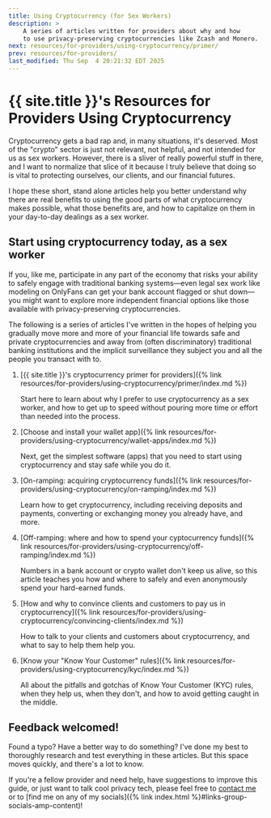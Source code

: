 ```yaml
---
title: Using Cryptocurrency (for Sex Workers)
description: >
    A series of articles written for providers about why and how
    to use privacy-preserving cryptocurrencies like Zcash and Monero.
next: resources/for-providers/using-cryptocurrency/primer/
prev: resources/for-providers/
last_modified: Thu Sep  4 20:21:32 EDT 2025
---
```


# {{ site.title }}'s Resources for Providers Using Cryptocurrency

Cryptocurrency gets a bad rap and, in many situations, it's deserved. Most of the "crypto" sector is just not relevant, not helpful, and not intended for us as sex workers. However, there is a sliver of really powerful stuff in there, and I want to normalize that slice of it because I truly believe that doing so is vital to protecting ourselves, our clients, and our financial futures.

I hope these short, stand alone articles help you better understand why there are real benefits to using the good parts of what cryptocurrency makes possible, what those benefits are, and how to capitalize on them in your day-to-day dealings as a sex worker.

## Start using cryptocurrency today, as a sex worker

If you, like me, participate in any part of the economy that risks your ability to safely engage with traditional banking systems&mdash;even legal sex work like modeling on OnlyFans can get your bank account flagged or shut down&mdash;you might want to explore more independent financial options like those available with privacy-preserving cryptocurrencies.

The following is a series of articles I've written in the hopes of helping you gradually move more and more of your financial life towards safe and private cryptocurrencies and away from (often discriminatory) traditional banking institutions and the implicit surveillance they subject you and all the people you transact with to.

1. [{{ site.title }}'s cryptocurrency primer for providers]({% link resources/for-providers/using-cryptocurrency/primer/index.md %})

    Start here to learn about why I prefer to use cryptocurrency as a sex worker, and how to get up to speed without pouring more time or effort than needed into the process.

1. [Choose and install your wallet app]({% link resources/for-providers/using-cryptocurrency/wallet-apps/index.md %})

    Next, get the simplest software (apps) that you need to start using cryptocurrency and stay safe while you do it.

1. [On-ramping: acquiring cryptocurrency funds]({% link resources/for-providers/using-cryptocurrency/on-ramping/index.md %})

    Learn how to get cryptocurrency, including receiving deposits and payments, converting or exchanging money you already have, and more.

1. [Off-ramping: where and how to spend your cyptocurrency funds]({% link resources/for-providers/using-cryptocurrency/off-ramping/index.md %})

    Numbers in a bank account or crypto wallet don't keep us alive, so this article teaches you how and where to safely and even anonymously spend your hard-earned funds.

1. [How and why to convince clients and customers to pay us in cryptocurrency]({% link resources/for-providers/using-cryptocurrency/convincing-clients/index.md %})

    How to talk to your clients and customers about cryptocurrency, and what to say to help them help you.

1. [Know your "Know Your Customer" rules]({% link resources/for-providers/using-cryptocurrency/kyc/index.md %})

    All about the pitfalls and gotchas of Know Your Customer (KYC) rules, when they help us, when they don't, and how to avoid getting caught in the middle.

## Feedback welcomed!

Found a typo? Have a better way to do something? I've done my best to thoroughly research and test everything in these articles. But this space moves quickly, and there's a lot to know.

If you're a fellow provider and need help, have suggestions to improve this guide, or just want to talk cool privacy tech, please feel free to [contact me](#contact) or to [find me on any of my socials]({% link index.html %}#links-group-socials-amp-content)!
